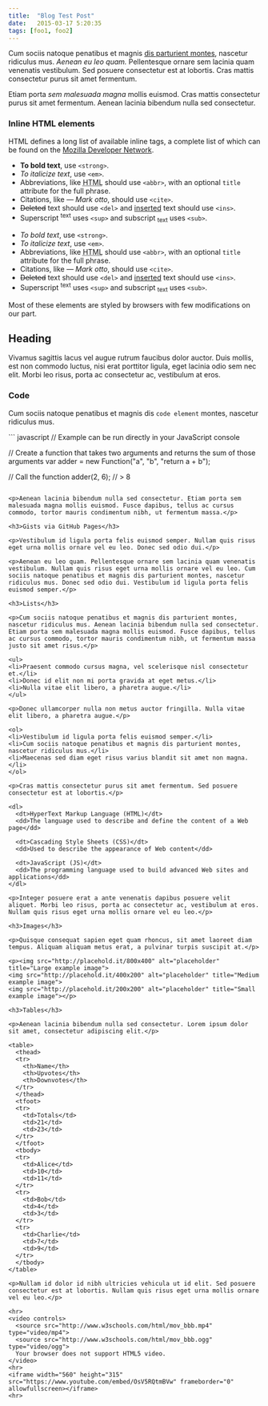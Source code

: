 ```yaml
---
title:  "Blog Test Post"
date:   2015-03-17 5:20:35
tags: [foo1, foo2]
---
```

Cum sociis natoque penatibus et magnis [dis parturient montes](http://example.com/ "dis parturient montes"), nascetur ridiculus mus. *Aenean eu leo quam.* Pellentesque ornare sem lacinia quam venenatis vestibulum. Sed posuere consectetur est at lobortis. Cras mattis consectetur purus sit amet fermentum.




Etiam porta *sem malesuada magna* mollis euismod. Cras mattis consectetur purus sit amet fermentum. Aenean lacinia bibendum nulla sed consectetur.

### Inline HTML elements

HTML defines a long list of available inline tags, a complete list of which can be found on the [Mozilla Developer Network](https://developer.mozilla.org/en-US/docs/Web/HTML/Element "Mozilla Developer Network").

<ul>
<li><strong>To bold text</strong>, use <code>&lt;strong&gt;</code>.</li>
<li><em>To italicize text</em>, use <code>&lt;em&gt;</code>.</li>
<li>Abbreviations, like <abbr title="HyperText Markup Langage">HTML</abbr> should use <code>&lt;abbr&gt;</code>, with an optional <code>title</code> attribute for the full phrase.</li>
<li>Citations, like <cite>— Mark otto</cite>, should use <code>&lt;cite&gt;</code>.</li>
<li><del>Deleted</del> text should use <code>&lt;del&gt;</code> and <ins>inserted</ins> text should use <code>&lt;ins&gt;</code>.</li>
<li>Superscript <sup>text</sup> uses <code>&lt;sup&gt;</code> and subscript <sub>text</sub> uses <code>&lt;sub&gt;</code>.</li>
</ul>

*  _To bold text_, use `<strong>`.
*  *To italicize text*, use `<em>`.
* Abbreviations, like <abbr title="HyperText Markup Langage">HTML</abbr> should use `<abbr>`, with an optional `title` attribute for the full phrase.
* Citations, like <cite>— Mark otto</cite>, should use `<cite>`.
* <del>Deleted</del> text should use `<del>` and <ins>inserted</ins> text should use `<ins>`.
* Superscript <sup>text</sup> uses `<sup>` and subscript <sub>text</sub> uses `<sub>`.

<p>Most of these elements are styled by browsers with few modifications on our part.</p>

<h2>Heading</h2>

<p>Vivamus sagittis lacus vel augue rutrum faucibus dolor auctor. Duis mollis, est non commodo luctus, nisi erat porttitor ligula, eget lacinia odio sem nec elit. Morbi leo risus, porta ac consectetur ac, vestibulum at eros.</p>

<h3>Code</h3>

<p>Cum sociis natoque penatibus et magnis dis <code>code element</code> montes, nascetur ridiculus mus.</p>
``` javascript
// Example can be run directly in your JavaScript console

// Create a function that takes two arguments and returns the sum of those arguments
var adder = new Function("a", "b", "return a + b");

// Call the function
adder(2, 6);
// > 8
```

<p>Aenean lacinia bibendum nulla sed consectetur. Etiam porta sem malesuada magna mollis euismod. Fusce dapibus, tellus ac cursus commodo, tortor mauris condimentum nibh, ut fermentum massa.</p>

<h3>Gists via GitHub Pages</h3>

<p>Vestibulum id ligula porta felis euismod semper. Nullam quis risus eget urna mollis ornare vel eu leo. Donec sed odio dui.</p>

<p>Aenean eu leo quam. Pellentesque ornare sem lacinia quam venenatis vestibulum. Nullam quis risus eget urna mollis ornare vel eu leo. Cum sociis natoque penatibus et magnis dis parturient montes, nascetur ridiculus mus. Donec sed odio dui. Vestibulum id ligula porta felis euismod semper.</p>

<h3>Lists</h3>

<p>Cum sociis natoque penatibus et magnis dis parturient montes, nascetur ridiculus mus. Aenean lacinia bibendum nulla sed consectetur. Etiam porta sem malesuada magna mollis euismod. Fusce dapibus, tellus ac cursus commodo, tortor mauris condimentum nibh, ut fermentum massa justo sit amet risus.</p>

<ul>
<li>Praesent commodo cursus magna, vel scelerisque nisl consectetur et.</li>
<li>Donec id elit non mi porta gravida at eget metus.</li>
<li>Nulla vitae elit libero, a pharetra augue.</li>
</ul>

<p>Donec ullamcorper nulla non metus auctor fringilla. Nulla vitae elit libero, a pharetra augue.</p>

<ol>
<li>Vestibulum id ligula porta felis euismod semper.</li>
<li>Cum sociis natoque penatibus et magnis dis parturient montes, nascetur ridiculus mus.</li>
<li>Maecenas sed diam eget risus varius blandit sit amet non magna.</li>
</ol>

<p>Cras mattis consectetur purus sit amet fermentum. Sed posuere consectetur est at lobortis.</p>

<dl>
  <dt>HyperText Markup Language (HTML)</dt>
  <dd>The language used to describe and define the content of a Web page</dd>

  <dt>Cascading Style Sheets (CSS)</dt>
  <dd>Used to describe the appearance of Web content</dd>

  <dt>JavaScript (JS)</dt>
  <dd>The programming language used to build advanced Web sites and applications</dd>
</dl>

<p>Integer posuere erat a ante venenatis dapibus posuere velit aliquet. Morbi leo risus, porta ac consectetur ac, vestibulum at eros. Nullam quis risus eget urna mollis ornare vel eu leo.</p>

<h3>Images</h3>

<p>Quisque consequat sapien eget quam rhoncus, sit amet laoreet diam tempus. Aliquam aliquam metus erat, a pulvinar turpis suscipit at.</p>

<p><img src="http://placehold.it/800x400" alt="placeholder" title="Large example image">
<img src="http://placehold.it/400x200" alt="placeholder" title="Medium example image">
<img src="http://placehold.it/200x200" alt="placeholder" title="Small example image"></p>

<h3>Tables</h3>

<p>Aenean lacinia bibendum nulla sed consectetur. Lorem ipsum dolor sit amet, consectetur adipiscing elit.</p>

<table>
  <thead>
  <tr>
    <th>Name</th>
    <th>Upvotes</th>
    <th>Downvotes</th>
  </tr>
  </thead>
  <tfoot>
  <tr>
    <td>Totals</td>
    <td>21</td>
    <td>23</td>
  </tr>
  </tfoot>
  <tbody>
  <tr>
    <td>Alice</td>
    <td>10</td>
    <td>11</td>
  </tr>
  <tr>
    <td>Bob</td>
    <td>4</td>
    <td>3</td>
  </tr>
  <tr>
    <td>Charlie</td>
    <td>7</td>
    <td>9</td>
  </tr>
  </tbody>
</table>

<p>Nullam id dolor id nibh ultricies vehicula ut id elit. Sed posuere consectetur est at lobortis. Nullam quis risus eget urna mollis ornare vel eu leo.</p>

<hr>
<video controls>
  <source src="http://www.w3schools.com/html/mov_bbb.mp4" type="video/mp4">
  <source src="http://www.w3schools.com/html/mov_bbb.ogg" type="video/ogg">
  Your browser does not support HTML5 video.
</video>
<hr>
<iframe width="560" height="315" src="https://www.youtube.com/embed/OsV5RQtmBVw" frameborder="0" allowfullscreen></iframe>
<hr>
